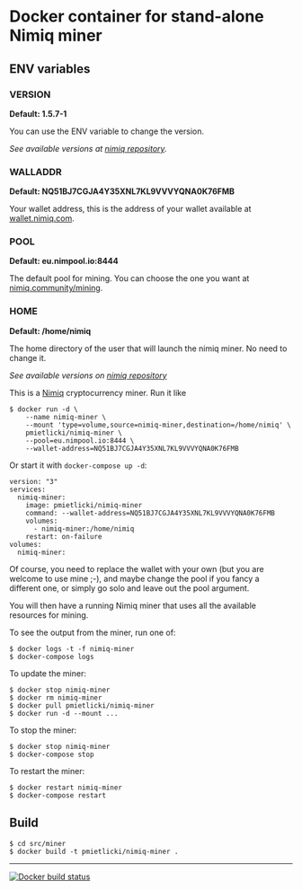# Docker container for stand-alone Nimiq miner

## ENV variables
### VERSION
**Default: 1.5.7-1**

You can use the ENV variable to change the version. 

*See available versions at [nimiq repository](https://repo.nimiq.com/deb/pool/stable/main/n/nimiq/).*

### WALLADDR
**Default: NQ51BJ7CGJA4Y35XNL7KL9VVVYQNA0K76FMB**

Your wallet address, this is the address of your wallet available at [wallet.nimiq.com](https://wallet.nimiq.com/).

### POOL
**Default: eu.nimpool.io:8444**

The default pool for mining. You can choose the one you want at [nimiq.community/mining](https://nimiq.community/mining.html).

### HOME
**Default: /home/nimiq**

The home directory of the user that will launch the nimiq miner. No need to change it.

*See available versions on [nimiq repository](https://repo.nimiq.com/deb/pool/stable/main/n/nimiq/)*

This is a [Nimiq](https://nimiq.com) cryptocurrency miner.  Run it like

    $ docker run -d \
        --name nimiq-miner \
        --mount 'type=volume,source=nimiq-miner,destination=/home/nimiq' \
        pmietlicki/nimiq-miner \
        --pool=eu.nimpool.io:8444 \
        --wallet-address=NQ51BJ7CGJA4Y35XNL7KL9VVVYQNA0K76FMB

Or start it with `docker-compose up -d`:

    version: "3"
    services:
      nimiq-miner:
        image: pmietlicki/nimiq-miner
        command: --wallet-address=NQ51BJ7CGJA4Y35XNL7KL9VVVYQNA0K76FMB
        volumes:
          - nimiq-miner:/home/nimiq
        restart: on-failure
    volumes:
      nimiq-miner:

Of course, you need to replace the wallet with your own (but you are welcome to use mine ;-), and maybe change the pool if you fancy a different one, or simply go solo and leave out the pool argument.

You will then have a running Nimiq miner that uses all the available resources for mining.

To see the output from the miner, run one of:

    $ docker logs -t -f nimiq-miner
    $ docker-compose logs

To update the miner:

    $ docker stop nimiq-miner
    $ docker rm nimiq-miner
    $ docker pull pmietlicki/nimiq-miner
    $ docker run -d --mount ...

To stop the miner:

    $ docker stop nimiq-miner
    $ docker-compose stop

To restart the miner:

    $ docker restart nimiq-miner
    $ docker-compose restart

## Build

    $ cd src/miner
    $ docker build -t pmietlicki/nimiq-miner .

----

[![Docker build status](https://img.shields.io/docker/build/pmietlicki/nimiq-miner.svg)](https://hub.docker.com/r/pmietlicki/nimiq-miner/builds/)
